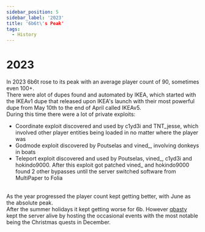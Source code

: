 ```yaml
---
sidebar_position: 5
sidebar_label: '2023'
title: '6b6t\'s Peak'
tags:
  - History
---
```


# 2023

In 2023 6b6t rose to its peak with an average player count of 90, sometimes even 100+.<br/>
There were alot of dupes found and automated by IKEA, which started with the IKEAv1 dupe that released upon IKEA's launch with their most powerful dupe from May 10th to the end of April called IKEAv5.<br/>
During this time there were a lot of private exploits:<br/>
- Coordinate exploit discovered and used by c1yd3i and TNT_jesse, which involved other player entities being loaded in no matter where the player was<br/>
- Godmode exploit discovered by Poutselas and vined_, involving donkeys in boats<br/>
- Teleport exploit discovered and used by Poutselas, vined_, c1yd3i and hokindo9000. After this exploit got patched vined_ and hokindo9000 found 2 other bypasses until the server switched software from MultiPaper to Folia<br/><br/>

As the year progressed the player count kept getting better, with June as the absolute peak.<br/>
After the summer holidays it kept getting worse for 6b.
However [qbasty](../Users/qbasty.md) kept the server alive by hosting the occasional events with the most notable being the Christmas quests in December.

